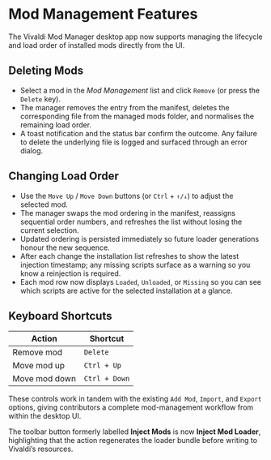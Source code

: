 # Mod Management Features

The Vivaldi Mod Manager desktop app now supports managing the lifecycle and load order of installed mods directly from the UI.

## Deleting Mods

- Select a mod in the *Mod Management* list and click `Remove` (or press the `Delete` key).
- The manager removes the entry from the manifest, deletes the corresponding file from the managed mods folder, and normalises the remaining load order.
- A toast notification and the status bar confirm the outcome. Any failure to delete the underlying file is logged and surfaced through an error dialog.

## Changing Load Order

- Use the `Move Up` / `Move Down` buttons (or `Ctrl` + `↑/↓`) to adjust the selected mod.
- The manager swaps the mod ordering in the manifest, reassigns sequential order numbers, and refreshes the list without losing the current selection.
- Updated ordering is persisted immediately so future loader generations honour the new sequence.
- After each change the installation list refreshes to show the latest injection timestamp; any missing scripts surface as a warning so you know a reinjection is required.
- Each mod row now displays `Loaded`, `Unloaded`, or `Missing` so you can see which scripts are active for the selected installation at a glance.

## Keyboard Shortcuts

| Action          | Shortcut      |
|-----------------|---------------|
| Remove mod      | `Delete`      |
| Move mod up     | `Ctrl + Up`   |
| Move mod down   | `Ctrl + Down` |

These controls work in tandem with the existing `Add Mod`, `Import`, and `Export` options, giving contributors a complete mod-management workflow from within the desktop UI.

The toolbar button formerly labelled **Inject Mods** is now **Inject Mod Loader**, highlighting that the action regenerates the loader bundle before writing to Vivaldi’s resources.
